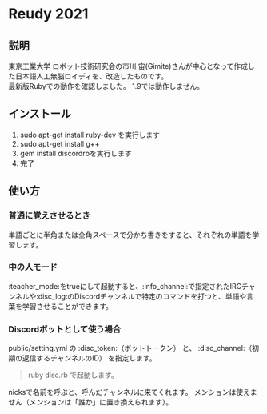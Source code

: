 # Reudy 2021

## 説明

東京工業大学 ロボット技術研究会の市川 宙(Gimite)さんが中心となって作成した日本語人工無脳ロイディを、改造したものです。  
最新版Rubyでの動作を確認しました。
1.9では動作しません。

## インストール
1. sudo apt-get install ruby-dev を実行します
2. sudo apt-get install g++
3. gem install discordrbを実行します
4. 完了

## 使い方

### 普通に覚えさせるとき
単語ごとに半角または全角スペースで分かち書きをすると、それぞれの単語を学習します。

### 中の人モード
:teacher_mode:をtrueにして起動すると、:info_channel:で指定されたIRCチャンネルや:disc_log:のDiscordチャンネルで特定のコマンドを打つと、単語や言葉を学習させることができます。

### Discordボットとして使う場合
public/setting.yml の :disc_token:（ボットトークン） と、 :disc_channel:（初期の返信するチャンネルのID） を指定します。
>ruby disc.rb 
で起動します。

nicksで名前を呼ぶと、呼んだチャンネルに来てくれます。
メンションは使えません（メンションは「誰か」に置き換えられます）。

